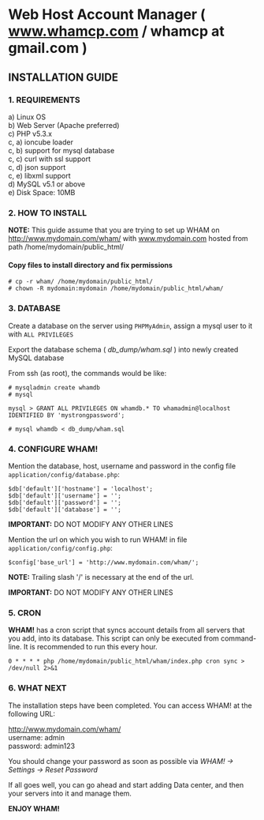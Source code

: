 
# Web Host Account Manager ( www.whamcp.com / whamcp at gmail.com )

## INSTALLATION GUIDE

### 1. REQUIREMENTS

a) Linux OS  
b) Web Server (Apache preferred)  
c) PHP v5.3.x  
	c, a) ioncube loader  
	c, b) support for mysql database  
	c, c) curl with ssl support  
	c, d) json support  
	c, e) libxml support  
d) MySQL v5.1 or above  
e) Disk Space: 10MB  

### 2. HOW TO INSTALL

**NOTE:** This guide assume that you are trying to set up WHAM on http://www.mydomain.com/wham/ with www.mydomain.com hosted from path /home/mydomain/public_html/

#### Copy files to install directory and fix permissions
```
# cp -r wham/ /home/mydomain/public_html/
# chown -R mydomain:mydomain /home/mydomain/public_html/wham/
```
### 3. DATABASE

Create a database on the server using `PHPMyAdmin`, assign a mysql user to it with `ALL PRIVILEGES`

Export the database schema ( *db_dump/wham.sql* ) into newly created MySQL database

From ssh (as root), the commands would be like:
```
# mysqladmin create whamdb
# mysql

mysql > GRANT ALL PRIVILEGES ON whamdb.* TO whamadmin@localhost IDENTIFIED BY 'mystrongpassword';
```
```
# mysql whamdb < db_dump/wham.sql
```
### 4. CONFIGURE WHAM!

Mention the database, host, username and password in the config file `application/config/database.php`:
```
$db['default']['hostname'] = 'localhost';  
$db['default']['username'] = '';  
$db['default']['password'] = '';  
$db['default']['database'] = '';  
```
**IMPORTANT:** DO NOT MODIFY ANY OTHER LINES

Mention the url on which you wish to run WHAM! in file `application/config/config.php`:
```
$config['base_url']	= 'http://www.mydomain.com/wham/';
```
**NOTE:** Trailing slash '/' is necessary at the end of the url. 

**IMPORTANT:** DO NOT MODIFY ANY OTHER LINES  

### 5. CRON

**WHAM!** has a cron script that syncs account details from all servers that you add, into its database. This script can only be executed from command-line. It is recommended to run this every hour.
```
0 * * * * php /home/mydomain/public_html/wham/index.php cron sync > /dev/null 2>&1
```
### 6. WHAT NEXT

The installation steps have been completed. You can access WHAM! at the following URL:

http://www.mydomain.com/wham/  
username: admin  
password: admin123  

You should change your password as soon as possible via *WHAM! -> Settings -> Reset Password*

If all goes well, you can go ahead and start adding Data center, and then your servers into it and manage them.

**ENJOY WHAM!**
